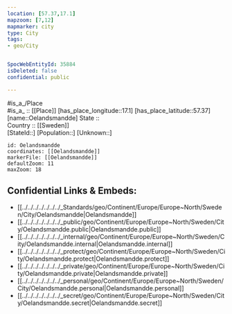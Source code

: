 ```yaml
---
location: [57.37,17.1] 
mapzoom: [7,12] 
mapmarker: city 
type: City
tags:
- geo/City


SpocWebEntityId: 35884
isDeleted: false
confidential: public

---
```

#is_a_/Place  
#is_a_ :: [[Place]] 
[has_place_longitude::17.1] 
[has_place_latitude::57.37] 
[name::Oelandsmandde] 
State ::  
Country :: [[Sweden]]  
[StateId::] 
[Population::] 
[Unknown::] 


```leaflet
id: Oelandsmandde
coordinates: [[Oelandsmandde]] 
markerFile: [[Oelandsmandde]] 
defaultZoom: 11 
maxZoom: 18
```


## Confidential Links & Embeds: 
- [[../../../../../../../_Standards/geo/Continent/Europe/Europe~North/Sweden/City/Oelandsmandde|Oelandsmandde]] 
- [[../../../../../../../_public/geo/Continent/Europe/Europe~North/Sweden/City/Oelandsmandde.public|Oelandsmandde.public]] 
- [[../../../../../../../_internal/geo/Continent/Europe/Europe~North/Sweden/City/Oelandsmandde.internal|Oelandsmandde.internal]] 
- [[../../../../../../../_protect/geo/Continent/Europe/Europe~North/Sweden/City/Oelandsmandde.protect|Oelandsmandde.protect]] 
- [[../../../../../../../_private/geo/Continent/Europe/Europe~North/Sweden/City/Oelandsmandde.private|Oelandsmandde.private]] 
- [[../../../../../../../_personal/geo/Continent/Europe/Europe~North/Sweden/City/Oelandsmandde.personal|Oelandsmandde.personal]] 
- [[../../../../../../../_secret/geo/Continent/Europe/Europe~North/Sweden/City/Oelandsmandde.secret|Oelandsmandde.secret]] 
